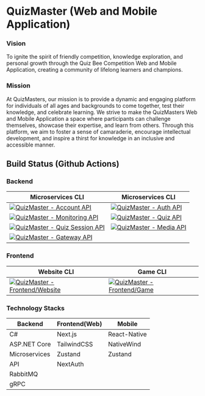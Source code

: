 # QuizMaster (Web and Mobile Application)

### Vision

To ignite the spirit of friendly competition, knowledge exploration, and personal growth through the Quiz Bee Competition Web and Mobile Application, creating a community of lifelong learners and champions.

### Mission

At QuizMasters, our mission is to provide a dynamic and engaging platform for individuals of all ages and backgrounds to come together, test their knowledge, and celebrate learning. We strive to make the QuizMasters Web and Mobile Application a space where participants can challenge themselves, showcase their expertise, and learn from others. Through this platform, we aim to foster a sense of camaraderie, encourage intellectual development, and inspire a thirst for knowledge in an inclusive and accessible manner.

## Build Status (Github Actions)

### Backend

| Microservices CLI                                                                                                                                                                                                                  | Microservices CLI                                                                                                                                                                                               |
| ---------------------------------------------------------------------------------------------------------------------------------------------------------------------------------------------------------------------------------- | --------------------------------------------------------------------------------------------------------------------------------------------------------------------------------------------------------------- |
| [![QuizMaster - Account API](https://github.com/FS-FAST-TRACK/QuizMaster/actions/workflows/backend.api.account.yml/badge.svg)](https://github.com/FS-FAST-TRACK/QuizMaster/actions/workflows/backend.api.account.yml)              | [![QuizMaster - Auth API](https://github.com/FS-FAST-TRACK/QuizMaster/actions/workflows/backend.api.auth.yml/badge.svg)](https://github.com/FS-FAST-TRACK/QuizMaster/actions/workflows/backend.api.auth.yml)    |
| [![QuizMaster - Monitoring API](https://github.com/FS-FAST-TRACK/QuizMaster/actions/workflows/backend.api.monitoring.yml/badge.svg)](https://github.com/FS-FAST-TRACK/QuizMaster/actions/workflows/backend.api.monitoring.yml)     | [![QuizMaster - Quiz API](https://github.com/FS-FAST-TRACK/QuizMaster/actions/workflows/backend.api.quiz.yml/badge.svg)](https://github.com/FS-FAST-TRACK/QuizMaster/actions/workflows/backend.api.quiz.yml)    |
| [![QuizMaster - Quiz Session API](https://github.com/FS-FAST-TRACK/QuizMaster/actions/workflows/backend.api.quizsession.yml/badge.svg)](https://github.com/FS-FAST-TRACK/QuizMaster/actions/workflows/backend.api.quizsession.yml) | [![QuizMaster - Media API](https://github.com/FS-FAST-TRACK/QuizMaster/actions/workflows/backend.api.media.yml/badge.svg)](https://github.com/FS-FAST-TRACK/QuizMaster/actions/workflows/backend.api.media.yml) |
| [![QuizMaster - Gateway API](https://github.com/FS-FAST-TRACK/QuizMaster/actions/workflows/backend.api.gateway.yml/badge.svg)](https://github.com/FS-FAST-TRACK/QuizMaster/actions/workflows/backend.api.gateway.yml)              |

### Frontend

| Website CLI                                                                                                                                                                                                                                          | Game CLI                                                                                                                                                                                                                                        |
| ---------------------------------------------------------------------------------------------------------------------------------------------------------------------------------------------------------------------------------------------------- | ----------------------------------------------------------------------------------------------------------------------------------------------------------------------------------------------------------------------------------------------- |
| [![QuizMaster - Frontend/Website](https://github.com/FS-FAST-TRACK/QuizMaster/actions/workflows/frontend.api.quizmaster-frontend.yml/badge.svg)](https://github.com/FS-FAST-TRACK/QuizMaster/actions/workflows/frontend.api.quizmaster-frontend.yml) | [![QuizMaster - Frontend/Game](https://github.com/FS-FAST-TRACK/QuizMaster/actions/workflows/frontend.api.quizmaster-session.yml/badge.svg)](https://github.com/FS-FAST-TRACK/QuizMaster/actions/workflows/frontend.api.quizmaster-session.yml) |

### Technology Stacks

| Backend       | Frontend(Web) | Mobile       |
| ------------- | ------------- | ------------ |
| C#            | Next.js       | React-Native |
| ASP.NET Core  | TailwindCSS   | NativeWind   |
| Microservices | Zustand       | Zustand      |
| API           | NextAuth      |
| RabbitMQ      |
| gRPC          |
